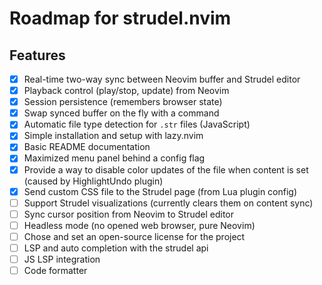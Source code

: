 # Roadmap for strudel.nvim

## Features

- [x] Real-time two-way sync between Neovim buffer and Strudel editor
- [x] Playback control (play/stop, update) from Neovim
- [x] Session persistence (remembers browser state)
- [x] Swap synced buffer on the fly with a command
- [x] Automatic file type detection for `.str` files (JavaScript)
- [x] Simple installation and setup with lazy.nvim
- [x] Basic README documentation
- [X] Maximized menu panel behind a config flag
- [X] Provide a way to disable color updates of the file when content is set (caused by HighlightUndo plugin)
- [X] Send custom CSS file to the Strudel page (from Lua plugin config)
- [ ] Support Strudel visualizations (currently clears them on content sync)
- [ ] Sync cursor position from Neovim to Strudel editor
- [ ] Headless mode (no opened web browser, pure Neovim)
- [ ] Chose and set an open-source license for the project
- [ ] LSP and auto completion with the strudel api
- [ ] JS LSP integration
- [ ] Code formatter

